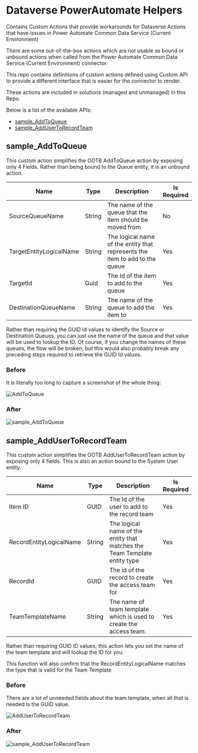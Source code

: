 # Dataverse PowerAutomate Helpers

Contains Custom Actions that provide workarounds for Dataverse Actions that have issues in Power Automate Common Data Service (Current Environment)

There are some out-of-the-box actions which are not usable as bound or unbound actions when called from the Power Automate Common Data Service (Current Environment) connector.

This repo contains definitions of custom actions defined using Custom API to provide a different interface that is easier for the connector to render.

These actions are included in solutions (managed and unmanaged) in this Repo.

Below is a list of the available APIs:

- [sample_AddToQueue](#sample_addtoqueue)
- [sample_AddUserToRecordTeam](#sample_AddUserToRecordTeam)

## sample_AddToQueue

This custom action simplifies the OOTB AddToQueue action by exposing only 4 Fields. Rather than being bound to the Queue entity, it is an unbound action.

|Name|Type|Description|Is Required
|--|--|--|--|
|SourceQueueName|String|The name of the queue that the item should be moved from|No|
|TargetEntityLogicalName|String|The logical name of the entity that represents the item to add to the queue|Yes|
|TargetId|Guid|The Id of the item to add to the queue|Yes|
|DestinationQueueName|String|The name of the queue to add the item to|Yes|

Rather than requiring the GUID Id values to identify the Source or Destination Queues, you can just use the name of the queue and that value will be used to lookup the ID. Of course, if you change the names of these queues, the flow will be broken, but this would also probably break any preceding steps required to retrieve the GUID Id values.

### Before

It is literally too long to capture a screenshot of the whole thing:

![AddToQueue](media/AddToQueue.png)

### After

![sample_AddToQueue](media/sample_AddToQueue.png)


## sample_AddUserToRecordTeam

This custom action simplifies the OOTB AddUserToRecordTeam action by exposing only 4 fields.
This is also an action bound to the System User entity.

|Name|Type|Description|Is Required
|--|--|--|--|
|Item ID|GUID|The Id of the user to add to the record team|Yes|
|RecordEntityLogicalName|String|The logical name of the entity that matches the Team Template entity type|Yes|
|RecordId|GUID|The id of the record to create the access team for|Yes|
|TeamTemplateName|String|The name of team template which is used to create the access team.|Yes|


Rather than requiring GUID ID values, this action lets you set the name of the team template and will lookup the ID for you.

This function will also confirm that the RecordEntityLogicalName matches the type that is valid for the Team Template

### Before

There are a lot of unneeded fields about the team template, when all that is needed is the GUID value.

![AddUserToRecordTeam](media/AddUserToRecordTeam.png)

### After

![sample_AddUserToRecordTeam](media/sample_AddUserToRecordTeam.png)
